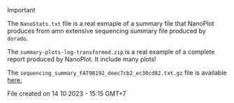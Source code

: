 >[!IMPORTANT]
>The `NanoStats.txt` file is a real exmaple of a summary file that NanoPlot produces from amn extensive sequencing summary file produced by `dorado`.
>
>The `summary-plots-log-transformed.zip` is a real example of a complete report produced by NanoPlot. It include many plots!
>
>The `sequencing_summary_FAT98192_deec7cb2_ec30cd82.txt.gz` file is available [here.](https://drive.google.com/file/d/1U84xGJeCE_yEqCEfwTMjcah-xH-MBCIr/view?usp=sharing)

File created on 14 10 2023 - 15:15 GMT+7
